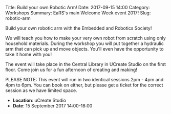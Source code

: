 Title: Build your own Robotic Arm!
Date: 2017-09-15 14:00
Category: Workshops
Summary: EaRS's main Welcome Week event 2017!
Slug: robotic-arm

Build your own robotic arm with the Embedded and Robotics Society!

We will teach you how to make your very own robot from scratch using only household materials. During the workshop you will put together a hydraulic arm that can pick up and move objects. You'll even have the opportunity to take it home with you!

The event will take place in the Central Library in UCreate Studio on the first floor. Come join us for a fun afternoon of creating and making!

PLEASE NOTE: This event will run in two identical sessions 2pm - 4pm and 4pm to 6pm. You can book on either, but please get a ticket for the correct session as we have limited space.

 - **Location**: uCreate Studio
 - **Date**: 15 September 2017 14:00-18:00
